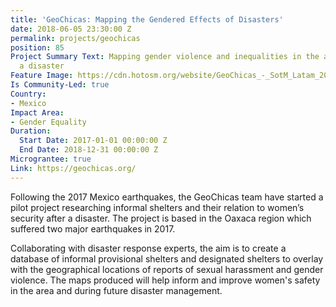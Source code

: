 ```yaml
---
title: 'GeoChicas: Mapping the Gendered Effects of Disasters'
date: 2018-06-05 23:30:00 Z
permalink: projects/geochicas
position: 85
Project Summary Text: Mapping gender violence and inequalities in the aftermath of
  a disaster
Feature Image: https://cdn.hotosm.org/website/GeoChicas_-_SotM_Latam_2016_(30742065444)-f43c1a.jpg
Is Community-Led: true
Country:
- Mexico
Impact Area:
- Gender Equality
Duration:
  Start Date: 2017-01-01 00:00:00 Z
  End Date: 2018-12-31 00:00:00 Z
Micrograntee: true
Link: https://geochicas.org/
---
```


Following the 2017 Mexico earthquakes, the GeoChicas team have started a pilot project researching informal shelters and their relation to women’s security after a disaster. The project is based in the Oaxaca region which suffered two major earthquakes in 2017.

Collaborating with disaster response experts, the aim is to create a database of informal provisional shelters and designated shelters to overlay with the geographical locations of reports of sexual harassment and gender violence. The maps produced will help inform and improve women's safety in the area and during future disaster management. 